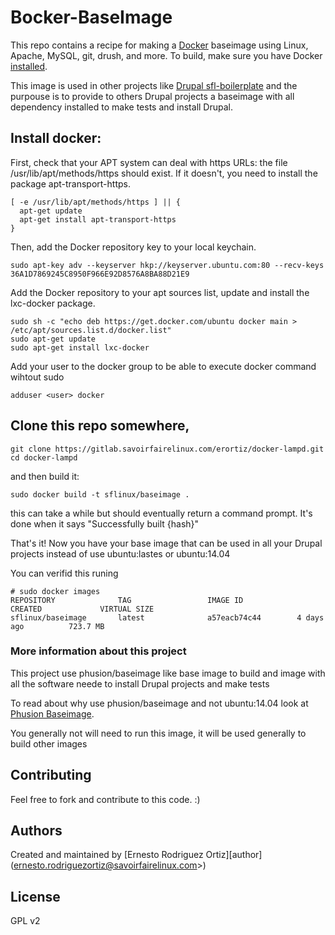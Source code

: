 Bocker-BaseImage
================

This repo contains a recipe for making a [Docker](http://docker.io) baseimage using Linux, Apache, MySQL, git, drush, and more. 
To build, make sure you have Docker [installed](http://www.docker.io/gettingstarted/).

This image is used in other projects like [Drupal sfl-boilerplate](https://gitlab.savoirfairelinux.com/drupal/sfl-boilerplate) and the purpouse is to provide to others Drupal projects a baseimage with all dependency installed to make tests and install Drupal.

## Install docker:
First, check that your APT system can deal with https URLs: the file /usr/lib/apt/methods/https should exist. If it doesn't, you need to install the package apt-transport-https.
```
[ -e /usr/lib/apt/methods/https ] || {
  apt-get update
  apt-get install apt-transport-https
}
```

Then, add the Docker repository key to your local keychain.
```
sudo apt-key adv --keyserver hkp://keyserver.ubuntu.com:80 --recv-keys 36A1D7869245C8950F966E92D8576A8BA88D21E9
```
Add the Docker repository to your apt sources list, update and install the lxc-docker package.
```
sudo sh -c "echo deb https://get.docker.com/ubuntu docker main > /etc/apt/sources.list.d/docker.list"
sudo apt-get update
sudo apt-get install lxc-docker
```

Add your user to the docker group to be able to execute docker command wihtout sudo

```
adduser <user> docker
```

## Clone this repo somewhere, 
```
git clone https://gitlab.savoirfairelinux.com/erortiz/docker-lampd.git
cd docker-lampd
```
and then build it:
```
sudo docker build -t sflinux/baseimage .
```

this can take a while but should eventually return a command prompt. It's done when it says "Successfully built {hash}"

That's it!
Now you have your base image that can be used in all your Drupal projects instead of use ubuntu:lastes or ubuntu:14.04

You can verifid this runing

```
# sudo docker images
REPOSITORY              TAG                 IMAGE ID            CREATED             VIRTUAL SIZE
sflinux/baseimage       latest              a57eacb74c44        4 days ago          723.7 MB
```

### More information about this project

This project use phusion/baseimage like base image to build and image with all the software neede to install Drupal projects and make tests

To read about why use phusion/baseimage and not ubuntu:14.04 look at [Phusion Baseimage](https://registry.hub.docker.com/u/phusion/baseimage/).

You generally not will need to run this image, it will be used generally to build other images


## Contributing
Feel free to fork and contribute to this code. :)


## Authors

Created and maintained by [Ernesto Rodriguez Ortiz][author] (ernesto.rodriguezortiz@savoirfairelinux.com>)

## License
GPL v2


